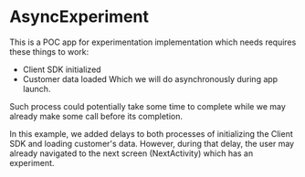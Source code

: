 # AsyncExperiment

This is a POC app for experimentation implementation which needs requires these things to work:
- Client SDK initialized
- Customer data loaded
Which we will do asynchronously during app launch.

Such process could potentially take some time to complete while we may already make some call before its completion.

In this example, we added delays to both processes of initializing the Client SDK and loading customer's data.
However, during that delay, the user may already navigated to the next screen (NextActivity) which has an experiment.
